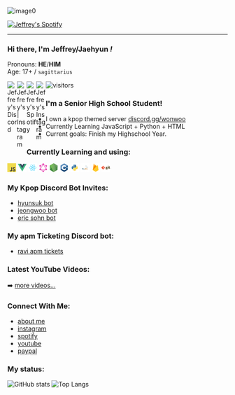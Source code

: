 ![image0](https://cdn.discordapp.com/attachments/802693567856246804/906666978549325824/mingyu_1.52.40_PM.gif)

[![Jeffrey's Spotify](https://spotify-github-profile.vercel.app/api/view?uid=bckg0iitbw9cd4aof4zlpekc7&cover_image=false&theme=default)](https://open.spotify.com/user/bckg0iitbw9cd4aof4zlpekc7?si=tYQVohKOQAWfqF0l32ahKQ)
___
### Hi there, I'm Jeffrey/Jaehyun *!*

Pronouns: **HE**/__HIM__
<br />
Age: 17+ / `sagittarius`

<a href="https://discord.gg/D45csdkUas">
  <img align="left" alt="Jeffrey's Discord" width="22px" src="https://raw.githubusercontent.com/peterthehan/peterthehan/master/assets/discord.svg" />
</a>
<a href="https://www.instagram.com/jeffrey_z29/">
  <img align="left" alt="Jeffrey's | Instagram" width="22px" src="https://cdn.jsdelivr.net/npm/simple-icons@v3/icons/instagram.svg" />
</a>
<a href="https://open.spotify.com/user/bckg0iitbw9cd4aof4zlpekc7?si=f0695141eab648e5">
  <img align="left" alt="Jeffrey's Spotify" width="22px" src="https://raw.githubusercontent.com/peterthehan/peterthehan/master/assets/spotify.svg" />
</a>
<a href="https://www.paypal.me/jeffreyz29">
  <img align="left" alt="Jeffrey's Instagram" width="22px" src="https://raw.githubusercontent.com/datatrans/payment-logos/master/assets/logos/paypal.svg?sanitize=true" />
</a>

![visitors](https://visitor-badge.glitch.me/badge?page_id=Jeffreyz1129.Jeffreyz1129)
<br />

### I'm a Senior High School Student!

- I own a kpop themed server [discord.gg/wonwoo](https://discord.gg/D45csdkUas)
- Currently Learning JavaScript + Python + HTML
- Current goals: Finish my Highschool Year.

### Currently Learning and using:

<code><img height="20" src="https://raw.githubusercontent.com/github/explore/80688e429a7d4ef2fca1e82350fe8e3517d3494d/topics/javascript/javascript.png"></code>
<code><img height="20" src="https://raw.githubusercontent.com/github/explore/80688e429a7d4ef2fca1e82350fe8e3517d3494d/topics/vue/vue.png"></code>
<code><img height="20" src="https://raw.githubusercontent.com/github/explore/80688e429a7d4ef2fca1e82350fe8e3517d3494d/topics/react/react.png"></code>
<code><img height="20" src="https://raw.githubusercontent.com/github/explore/5c058a388828bb5fde0bcafd4bc867b5bb3f26f3/topics/graphql/graphql.png"></code>
<code><img height="20" src="https://raw.githubusercontent.com/github/explore/80688e429a7d4ef2fca1e82350fe8e3517d3494d/topics/nodejs/nodejs.png"></code>
<code><img height="20" src="https://raw.githubusercontent.com/github/explore/80688e429a7d4ef2fca1e82350fe8e3517d3494d/topics/cpp/cpp.png"></code>
<code><img height="20" src="https://raw.githubusercontent.com/github/explore/80688e429a7d4ef2fca1e82350fe8e3517d3494d/topics/python/python.png"></code>
<code><img height="20" src="https://raw.githubusercontent.com/github/explore/80688e429a7d4ef2fca1e82350fe8e3517d3494d/topics/mysql/mysql.png"></code>
<code><img height="20" src="https://raw.githubusercontent.com/github/explore/80688e429a7d4ef2fca1e82350fe8e3517d3494d/topics/firebase/firebase.png"></code>
<code><img height="20" src="https://raw.githubusercontent.com/github/explore/80688e429a7d4ef2fca1e82350fe8e3517d3494d/topics/git/git.png"></code>

### My Kpop Discord Bot Invites:

- [hyunsuk bot](https://bit.ly/hyunsukbot)
- [jeongwoo bot](https://bit.ly/jeongwoobot)
- [eric sohn bot](https://bit.ly/ericsohnbot)

### My apm Ticketing Discord bot:

- [ravi apm tickets](https://bit.ly/ravitickets)

### Latest YouTube Videos:

<!-- YOUTUBE:START -->

<!-- YOUTUBE:END -->

➡️ [more videos...](https://www.youtube.com/channel/UCXdSZ8ojTywMYmsRp2t5r9A)


### Connect With Me:

- [about me](https://jeffrey29.carrd.co)
- [instagram](https://www.instagram.com/jeffrey_z29)
- [spotify](https://open.spotify.com/user/bckg0iitbw9cd4aof4zlpekc7?si=f8e46353d5b14862)
- [youtube](https://www.youtube.com/channel/UCXdSZ8ojTywMYmsRp2t5r9A)
- [paypal](https://www.paypal.com/paypalme/jeffreyz29)

### My status:

![GitHub stats](https://github-readme-stats.vercel.app/api?username=Jeffreyz1129&show_icons=true&theme=dracula)
![Top Langs](https://github-readme-stats.vercel.app/api/top-langs/?username=Jeffreyz1129&langs_count=5&theme=dracula)


